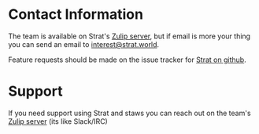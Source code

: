 # Contact Information

The team is available on Strat's [Zulip server](https://strat.zulipchat.com/#narrow/stream/196717-general), but if email is more your thing you can send an email to interest@strat.world.

Feature requests should be made on the issue tracker for [Strat on github](https://github.com/stratworld/strat/issues).

# Support

If you need support using Strat and staws you can reach out on the team's [Zulip server](https://strat.zulipchat.com/#narrow/stream/196719-support) (its like Slack/IRC)

